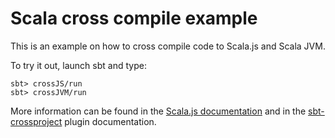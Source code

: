 # Scala cross compile example

This is an example on how to cross compile code to Scala.js and Scala JVM.

To try it out, launch sbt and type:

    sbt> crossJS/run
    sbt> crossJVM/run

More information can be found in the
[Scala.js documentation](https://www.scala-js.org/doc/project/cross-build.html) and in the [sbt-crossproject](https://github.com/portable-scala/sbt-crossproject) plugin documentation.
